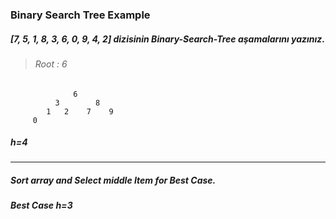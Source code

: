 ### Binary Search Tree Example



##### [7, 5, 1, 8, 3, 6, 0, 9, 4, 2] dizisinin Binary-Search-Tree aşamalarını yazınız.



> ###### Root : 6

                  6
              3        8
            1   2    7    9
         0


##### h=4

------

##### Sort array and Select middle Item for Best Case.

##### Best Case h=3